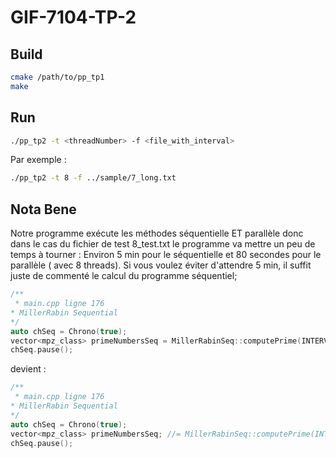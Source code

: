 # GIF-7104-TP-2

## Build

```sh
cmake /path/to/pp_tp1
make
```

## Run

```sh
./pp_tp2 -t <threadNumber> -f <file_with_interval>
```

Par exemple :

```sh
./pp_tp2 -t 8 -f ../sample/7_long.txt
```

## Nota Bene

Notre programme exécute les méthodes séquentielle ET parallèle donc dans le cas du fichier de test 8_test.txt le
programme va mettre un peu de temps à tourner : Environ 5 min pour le séquentielle et 80 secondes pour le parallèle (
avec 8 threads). Si vous voulez éviter d'attendre 5 min, il suffit juste de commenté le calcul du programme séquentiel;

```c++
/**
 * main.cpp ligne 176
* MillerRabin Sequential
*/
auto chSeq = Chrono(true);
vector<mpz_class> primeNumbersSeq = MillerRabinSeq::computePrime(INTERVALS);
chSeq.pause();
```

devient :

```c++
/**
 * main.cpp ligne 176
* MillerRabin Sequential
*/
auto chSeq = Chrono(true);
vector<mpz_class> primeNumbersSeq; //= MillerRabinSeq::computePrime(INTERVALS);
chSeq.pause();
```